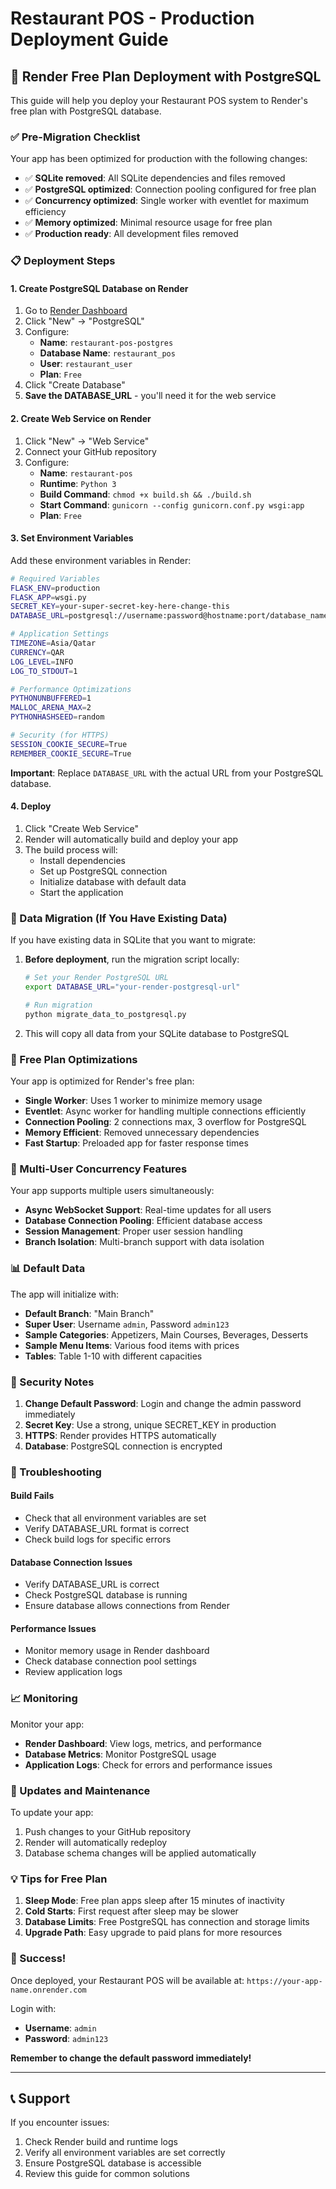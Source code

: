 # Restaurant POS - Production Deployment Guide

## 🚀 Render Free Plan Deployment with PostgreSQL

This guide will help you deploy your Restaurant POS system to Render's free plan with PostgreSQL database.

### ✅ Pre-Migration Checklist

Your app has been optimized for production with the following changes:

- ✅ **SQLite removed**: All SQLite dependencies and files removed
- ✅ **PostgreSQL optimized**: Connection pooling configured for free plan
- ✅ **Concurrency optimized**: Single worker with eventlet for maximum efficiency
- ✅ **Memory optimized**: Minimal resource usage for free plan
- ✅ **Production ready**: All development files removed

### 📋 Deployment Steps

#### 1. Create PostgreSQL Database on Render

1. Go to [Render Dashboard](https://dashboard.render.com)
2. Click "New" → "PostgreSQL"
3. Configure:
   - **Name**: `restaurant-pos-postgres`
   - **Database Name**: `restaurant_pos`
   - **User**: `restaurant_user`
   - **Plan**: `Free`
4. Click "Create Database"
5. **Save the DATABASE_URL** - you'll need it for the web service

#### 2. Create Web Service on Render

1. Click "New" → "Web Service"
2. Connect your GitHub repository
3. Configure:
   - **Name**: `restaurant-pos`
   - **Runtime**: `Python 3`
   - **Build Command**: `chmod +x build.sh && ./build.sh`
   - **Start Command**: `gunicorn --config gunicorn.conf.py wsgi:app`
   - **Plan**: `Free`

#### 3. Set Environment Variables

Add these environment variables in Render:

```bash
# Required Variables
FLASK_ENV=production
FLASK_APP=wsgi.py
SECRET_KEY=your-super-secret-key-here-change-this
DATABASE_URL=postgresql://username:password@hostname:port/database_name

# Application Settings
TIMEZONE=Asia/Qatar
CURRENCY=QAR
LOG_LEVEL=INFO
LOG_TO_STDOUT=1

# Performance Optimizations
PYTHONUNBUFFERED=1
MALLOC_ARENA_MAX=2
PYTHONHASHSEED=random

# Security (for HTTPS)
SESSION_COOKIE_SECURE=True
REMEMBER_COOKIE_SECURE=True
```

**Important**: Replace `DATABASE_URL` with the actual URL from your PostgreSQL database.

#### 4. Deploy

1. Click "Create Web Service"
2. Render will automatically build and deploy your app
3. The build process will:
   - Install dependencies
   - Set up PostgreSQL connection
   - Initialize database with default data
   - Start the application

### 🔄 Data Migration (If You Have Existing Data)

If you have existing data in SQLite that you want to migrate:

1. **Before deployment**, run the migration script locally:
   ```bash
   # Set your Render PostgreSQL URL
   export DATABASE_URL="your-render-postgresql-url"
   
   # Run migration
   python migrate_data_to_postgresql.py
   ```

2. This will copy all data from your SQLite database to PostgreSQL

### 🎯 Free Plan Optimizations

Your app is optimized for Render's free plan:

- **Single Worker**: Uses 1 worker to minimize memory usage
- **Eventlet**: Async worker for handling multiple connections efficiently  
- **Connection Pooling**: 2 connections max, 3 overflow for PostgreSQL
- **Memory Efficient**: Removed unnecessary dependencies
- **Fast Startup**: Preloaded app for faster response times

### 🔧 Multi-User Concurrency Features

Your app supports multiple users simultaneously:

- **Async WebSocket Support**: Real-time updates for all users
- **Database Connection Pooling**: Efficient database access
- **Session Management**: Proper user session handling
- **Branch Isolation**: Multi-branch support with data isolation

### 📊 Default Data

The app will initialize with:

- **Default Branch**: "Main Branch" 
- **Super User**: Username `admin`, Password `admin123`
- **Sample Categories**: Appetizers, Main Courses, Beverages, Desserts
- **Sample Menu Items**: Various food items with prices
- **Tables**: Table 1-10 with different capacities

### 🔐 Security Notes

1. **Change Default Password**: Login and change the admin password immediately
2. **Secret Key**: Use a strong, unique SECRET_KEY in production
3. **HTTPS**: Render provides HTTPS automatically
4. **Database**: PostgreSQL connection is encrypted

### 🚨 Troubleshooting

#### Build Fails
- Check that all environment variables are set
- Verify DATABASE_URL format is correct
- Check build logs for specific errors

#### Database Connection Issues
- Verify DATABASE_URL is correct
- Check PostgreSQL database is running
- Ensure database allows connections from Render

#### Performance Issues
- Monitor memory usage in Render dashboard
- Check database connection pool settings
- Review application logs

### 📈 Monitoring

Monitor your app:
- **Render Dashboard**: View logs, metrics, and performance
- **Database Metrics**: Monitor PostgreSQL usage
- **Application Logs**: Check for errors and performance issues

### 🔄 Updates and Maintenance

To update your app:
1. Push changes to your GitHub repository
2. Render will automatically redeploy
3. Database schema changes will be applied automatically

### 💡 Tips for Free Plan

1. **Sleep Mode**: Free plan apps sleep after 15 minutes of inactivity
2. **Cold Starts**: First request after sleep may be slower
3. **Database Limits**: Free PostgreSQL has connection and storage limits
4. **Upgrade Path**: Easy upgrade to paid plans for more resources

### 🎉 Success!

Once deployed, your Restaurant POS will be available at:
`https://your-app-name.onrender.com`

Login with:
- **Username**: `admin`
- **Password**: `admin123`

**Remember to change the default password immediately!**

---

## 📞 Support

If you encounter issues:
1. Check Render build and runtime logs
2. Verify all environment variables are set correctly
3. Ensure PostgreSQL database is accessible
4. Review this guide for common solutions
